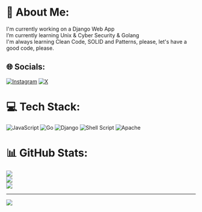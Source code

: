 # 💫 About Me:
I'm currently working on a Django Web App<br>I’m currently learning Unix & Cyber Security & Golang<br>I'm always learning Clean Code, SOLID and Patterns, please, let's have a good code, please.<br>


## 🌐 Socials:
[![Instagram](https://img.shields.io/badge/Instagram-%23E4405F.svg?logo=Instagram&logoColor=white)](https://instagram.com/ahmetyavuzkanat) [![X](https://img.shields.io/badge/X-black.svg?logo=X&logoColor=white)](https://x.com/frIDGF) 

# 💻 Tech Stack:
![JavaScript](https://img.shields.io/badge/javascript-%23323330.svg?style=for-the-badge&logo=javascript&logoColor=%23F7DF1E) ![Go](https://img.shields.io/badge/go-%2300ADD8.svg?style=for-the-badge&logo=go&logoColor=white) ![Django](https://img.shields.io/badge/django-%23092E20.svg?style=for-the-badge&logo=django&logoColor=white) ![Shell Script](https://img.shields.io/badge/shell_script-%23121011.svg?style=for-the-badge&logo=gnu-bash&logoColor=white) ![Apache](https://img.shields.io/badge/apache-%23D42029.svg?style=for-the-badge&logo=apache&logoColor=white)
# 📊 GitHub Stats:
![](https://github-readme-stats.vercel.app/api?username=Any-Sec&theme=dark&hide_border=false&include_all_commits=false&count_private=false)<br/>
![](https://github-readme-streak-stats.herokuapp.com/?user=Any-Sec&theme=dark&hide_border=false)<br/>
![](https://github-readme-stats.vercel.app/api/top-langs/?username=Any-Sec&theme=dark&hide_border=false&include_all_commits=false&count_private=false&layout=compact)

---
[![](https://visitcount.itsvg.in/api?id=Any-Sec&icon=0&color=0)](https://visitcount.itsvg.in)

<!-- Proudly created with GPRM ( https://gprm.itsvg.in ) -->
